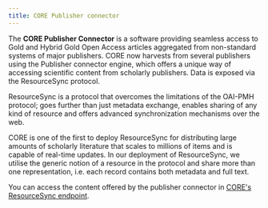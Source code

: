 ```yaml
---
title: CORE Publisher connector
---
```


The **CORE Publisher Connector** is a software providing seamless access to
Gold and Hybrid Gold Open Access articles aggregated from non-standard systems
of major publishers. CORE now harvests from several publishers using the
Publisher connector engine, which offers a unique way of accessing scientific
content from scholarly publishers. Data is exposed via the ResourceSync
protocol.

ResourceSync is a protocol that overcomes the limitations of the OAI-PMH
protocol; goes further than just metadata exchange, enables sharing of any
kind of resource and offers advanced synchronization mechanisms over the web.

CORE is one of the first to deploy ResourceSync for distributing large amounts
of scholarly literature that scales to millions of items and is capable of
real-time updates. In our deployment of ResourceSync, we utilise the generic
notion of a resource in the protocol and share more than one representation,
i.e. each record contains both metadata and full text.

You can access the content offered by the publisher connector in [CORE's
ResourceSync endpoint](http://publisher-connector.core.ac.uk/resourcesync/).
